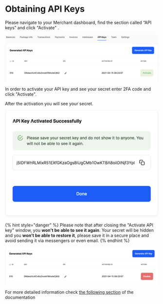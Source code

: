 # Obtaining API Keys

Please navigate to your Merchant dashboard, find the section called “API keys” and click "Activate" .

![](../.gitbook/assets/snimok-ekrana-2021-05-04-v-18.54.14.png)

In order to activate your API key and see your secret enter 2FA code and click "Activate".

After the activation you will see your secret.

![](../.gitbook/assets/snimok-ekrana-2021-05-04-v-18.59.13.png)

{% hint style="danger" %}
Please note that after closing the "Activate API key" window, you **won't be able to see it again**. Your secret will be hidden and you **won’t be able to restore it**, please save it in a secure place and avoid sending it via messengers or even email.
{% endhint %}

![](../.gitbook/assets/snimok-ekrana-2021-05-04-v-18.55.43.png)

For more detailed information check [the following section](../how-to-start/api-set-up-stage.md) of the documentation 

